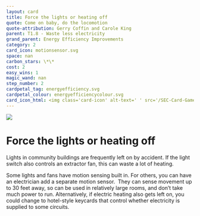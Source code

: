 ```yaml
---
layout: card
title: Force the lights or heating off
quote: Come on baby, do the locomotion
quote-attribution: Gerry Coffin and Carole King
parent: T1.8 - Waste less electricity
grand_parent: Energy Efficiency Improvements 
category: 2
card_icon: motionsensor.svg
space: nan
carbon_stars: \*\*
cost: 2
easy_wins: 1
magic_wand: nan
step_number: 2
cardpetal_tag: energyefficiency.svg
cardpetal_colour: energyefficiencycolour.svg
card_icon_html: <img class='card-icon' alt-text=' ' src='/SEC-Card-Game/graphics/card_icons/motionsensor.svg'>
---
```


<img class='card-icon' alt-text=' ' src='/SEC-Card-Game/graphics/card_icons/motionsensor.svg'>
<h1>Force the lights or heating off</h1>

<p>Lights in community buildings are frequently left on by accident. If the light switch also controls an extractor fan, this can waste a lot of heating. </p><p>Some lights and fans have motion sensing built in. For others, you can have an electrician add a separate motion sensor.  They can sense movement up to 30 feet away, so can be used in relatively large rooms, and don’t take much power to run. Alternatively, if electric heating also gets left on, you could change to hotel-style keycards that control whether electricity is supplied to some circuits.</p> 

